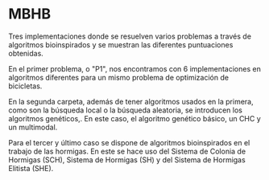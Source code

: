 # MBHB
Tres implementaciones donde se resuelven varios problemas a través de algoritmos bioinspirados y se muestran las diferentes puntuaciones obtenidas.

En el primer problema, o "P1", nos encontramos con 6 implementaciones en algoritmos diferentes para un mismo problema de optimización de bicicletas.

En la segunda carpeta, además de tener algoritmos usados en la primera, como son la búsqueda local o la búsqueda aleatoria, se introducen los algoritmos genéticos,. En este caso, el algoritmo genético básico, un CHC y un multimodal.

Para el tercer y último caso se dispone de algoritmos bioinspirados en el trabajo de las hormigas. En este se hace uso del Sistema de Colonia de Hormigas (SCH), Sistema de Hormigas (SH) y del Sistema de Hormigas Elitista (SHE).
